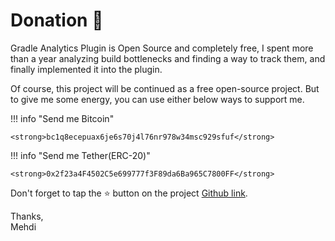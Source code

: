<!--
 MIT License
 Copyright (c) 2022 Mehdi Janbarari (@janbarari)

 Permission is hereby granted, free of charge, to any person obtaining a copy
 of this software and associated documentation files (the "Software"), to deal
 in the Software without restriction, including without limitation the rights
 to use, copy, modify, merge, publish, distribute, sublicense, and/or sell
 copies of the Software, and to permit persons to whom the Software is
 furnished to do so, subject to the following conditions:

 The above copyright notice and this permission notice shall be included in all
 copies or substantial portions of the Software.

 THE SOFTWARE IS PROVIDED "AS IS", WITHOUT WARRANTY OF ANY KIND, EXPRESS OR
 IMPLIED, INCLUDING BUT NOT LIMITED TO THE WARRANTIES OF MERCHANTABILITY,
 FITNESS FOR A PARTICULAR PURPOSE AND NONINFRINGEMENT. IN NO EVENT SHALL THE
 AUTHORS OR COPYRIGHT HOLDERS BE LIABLE FOR ANY CLAIM, DAMAGES OR OTHER
 LIABILITY, WHETHER IN AN ACTION OF CONTRACT, TORT OR OTHERWISE, ARISING FROM,
 OUT OF OR IN CONNECTION WITH THE SOFTWARE OR THE USE OR OTHER DEALINGS IN THE
 SOFTWARE.
-->

# Donation 🧡
Gradle Analytics Plugin is Open Source and completely free, I spent more than a year analyzing build bottlenecks and finding a way to track them, and finally implemented it into the plugin.

Of course, this project will be continued as a free open-source project. But to give me some energy, you can use either below ways to support me.

!!! info "Send me Bitcoin"

    <strong>bc1q8ecepuax6je6s70j4l76nr978w34msc929sfuf</strong>

!!! info "Send me Tether(ERC-20)"

    <strong>0x2f23a4F4502C5e699777f3F89da6Ba965C7800FF</strong>

Don't forget to tap the ⭐ button on the project [Github link](https://github.com/janbarari/gradle-analytics-plugin).


Thanks,<br/>
Mehdi